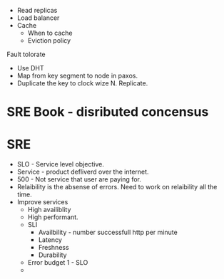 - Read replicas
- Load balancer
- Cache
  - When to cache
  - Eviction policy

Fault tolorate 
- Use DHT
- Map from key segment to node in paxos.
- Duplicate the key to clock wize N. Replicate.

# SRE Book - disributed concensus


# SRE
- SLO - Service level objective. 
- Service - product defliverd over the internet. 
- 500 - Not service that user are paying for.
- Relaibility is the absense of errors. Need to work on relaibility all the time.
- Improve services
  - High availiblity
  - High performant.
  - SLI
    - Availbility - number successfull http per minute
    - Latency
    - Freshness
    - Durability
  - Error budget 1 - SLO
  - 